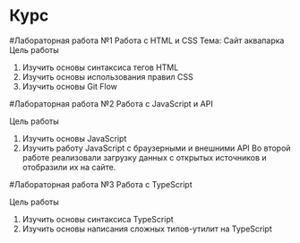 # Курс


#Лабораторная работа №1
Работа с HTML и CSS
Тема: Сайт аквапарка
Цель работы
1.	Изучить основы синтаксиса тегов HTML
2.	Изучить основы использования правил CSS
3.	Изучить основы Git Flow

#Лабораторная работа №2
Работа с JavaScript и API

Цель работы
1.	Изучить основы JavaScript
2.	Изучить работу JavaScript с браузерными и внешними API
Во второй работе реализовали загрузку данных с открытых источников и отобразили их на сайте.

#Лабораторная работа №3
Работа с TypeScript

Цель работы
1. Изучить основы синтаксиса TypeScript
2. Изучить основы написания сложных типов-утилит на TypeScript
